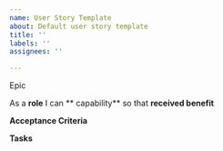 ```yaml
---
name: User Story Template
about: Default user story template
title: ''
labels: ''
assignees: ''

---
```


Epic <epic>

As a **role** I can ** capability** so that **received benefit**

**Acceptance Criteria**

**Tasks**
